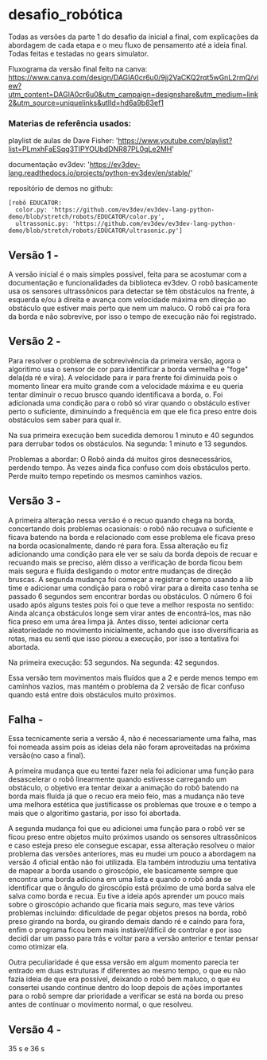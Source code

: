 # desafio_robótica
Todas as versões da parte 1 do desafio da inicial a final, com explicações da abordagem de cada etapa e o meu fluxo de pensamento até a ideia final. Todas feitas e testadas no gears simulator.

Fluxograma da versão final feito na canva: https://www.canva.com/design/DAGlA0cr6u0/9jj2VaCKQ2rqt5wGnL2rmQ/view?utm_content=DAGlA0cr6u0&utm_campaign=designshare&utm_medium=link2&utm_source=uniquelinks&utlId=hd6a9b83ef1

### Materias de referência usados:
  
  playlist de aulas de Dave Fisher: 
   'https://www.youtube.com/playlist?list=PLmxhFaESqq3TIPYOUbdDNR87PL0qLe2MH'
 
  documentação ev3dev: 
    'https://ev3dev-lang.readthedocs.io/projects/python-ev3dev/en/stable/'
  
  repositório de demos no github:
  
    [robô EDUCATOR: 
      color.py: 'https://github.com/ev3dev/ev3dev-lang-python-demo/blob/stretch/robots/EDUCATOR/color.py',
      ultrassonic.py: 'https://github.com/ev3dev/ev3dev-lang-python-demo/blob/stretch/robots/EDUCATOR/ultrasonic.py']

## Versão 1 - 
A versão inicial é o mais simples possível, feita para se acostumar com a documentação e funcionalidades da biblioteca ev3dev.
O robô basicamente usa os sensores ultrassônicos para detectar se têm obstáculos na frente, à esquerda e/ou à direita e avança com velocidade máxima em direção ao obstáculo que estiver mais perto que nem um maluco. 
O robô cai pra fora da borda e não sobrevive, por isso o tempo de execução não foi registrado.

## Versão 2 -
Para resolver o problema de sobrevivência da primeira versão, agora o algoritimo usa o sensor de cor para identificar a borda vermelha e "foge" dela(da ré e vira). A velocidade para ir para frente foi diminuída pois o momento linear era muito grande com a velocidade máxima e eu queria tentar diminuir o recuo brusco quando identificava a borda, o. Foi adicionada uma condição para o robô só virar quando o obstáculo estiver perto o suficiente, diminuindo a frequência em que ele fica preso entre dois obstáculos sem saber para qual ir.

Na sua primeira execução bem sucedida demorou 1 minuto e 40 segundos para derrubar todos os obstáculos. Na segunda: 1 minuto e 13 segundos.

Problemas a abordar: O Robô ainda dá muitos giros desnecessários, perdendo tempo. Às vezes ainda fica confuso com dois obstáculos perto. Perde muito tempo repetindo os mesmos caminhos vazios.

## Versão 3 -
A primeira alteração nessa versão é o recuo quando chega na borda, concertando dois problemas ocasionais: o robô não recuava o suficiente e ficava batendo na borda e relacionado com esse problema ele ficava preso na borda ocasionalmente, dando ré para fora.
Essa alteração eu fiz adicionando uma condição para ele ver se saiu da borda depois de recuar e recuando mais se preciso, além disso a verificação de borda ficou bem mais segura e fluída desligando o motor entre mudanças de direção bruscas.
A segunda mudança foi começar a registrar o tempo usando a lib time e adicionar uma condição para o robô virar para a direita caso tenha se passado 6 segundos sem encontrar bordas ou obstáculos. O número 6 foi usado após alguns testes pois foi o que teve a melhor resposta no sentido: Ainda alcança obstáculos longe sem virar antes de encontrá-los, mas não fica preso em uma área limpa já. Antes disso, tentei adicionar certa aleatoriedade no movimento inicialmente, achando que isso diversificaria as rotas, mas eu senti que isso piorou a execução, por isso a tentativa foi abortada. 

Na primeira execução: 53 segundos. Na segunda: 42 segundos.

Essa versão tem movimentos mais fluídos que a 2 e perde menos tempo em caminhos vazios, mas mantém o problema da 2 versão de ficar confuso quando está entre dois obstáculos muito próximos.

## Falha - 
Essa tecnicamente seria a versão 4, não é necessariamente uma falha, mas foi nomeada assim pois as ideias dela não foram aproveitadas na próxima versão(no caso a final).

A primeira mudança que eu tentei fazer nela foi adicionar uma função para desascelerar o robô linearmente quando estivesse carregando um obstáculo, o objetivo era tentar deixar a animação do robô batendo na borda mais fluída já que o recuo era meio feio, mas a mudança não teve uma melhora estética que justificasse os problemas que trouxe e o tempo a mais que o algoritimo gastaria, por isso foi abortada. 

A segunda mudança foi que eu adicionei uma função para o robô ver se ficou preso entre objetos muito próximos usando os sensores ultrassônicos e caso esteja preso ele consegue escapar, essa alteração resolveu o maior problema das versões anteriores, mas eu mudei um pouco a abordagem na versão 4 oficial então não foi utilizada. 
Ela também introduziu uma tentativa de mapear a borda usando o giroscópio, ele basicamente sempre que encontra uma borda adiciona em uma lista e quando o robô anda se identificar que o ângulo do giroscópio está próximo de uma borda salva ele salva como borda e recua. 
Eu tive a ideia após aprender um pouco mais sobre o giroscópio achando que ficaria mais seguro, mas teve vários problemas incluindo: dificuldade de pegar objetos presos na borda, robô preso girando na borda, ou girando demais dando ré e caindo para fora, enfim o programa ficou bem mais instável/difícil de controlar e por isso decidi dar um passo para trás e voltar para a versão anterior e tentar pensar como otimizar ela.

Outra peculiaridade é que essa versão em algum momento parecia ter entrado em duas estruturas if diferentes ao mesmo tempo, o que eu não fazia ideia de que era possível, deixando o robô bem maluco, o que eu consertei usando continue dentro do loop depois de ações importantes para o robô sempre dar prioridade a verificar se está na borda ou preso antes de continuar o movimento normal, o que resolveu.

## Versão 4 -
35 s e 36 s
